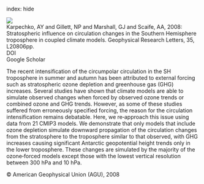 index: hide

<div class="Citation">
    <div class="Citation-thumb CitationThumb-linked"  data-href="https://doi.org/10.1029/2008gl035354">
      <img src="https://static.claimspace.cloud/climate-study-static/refs/thumbs/9/Karpechko_et_al_2008-thumb.png" />
    </div>

  <div class="Citation-body">
    <div class="Citation-text">Karpechko, AY and Gillett, NP and Marshall, GJ and Scaife, AA, 2008: Stratospheric influence on circulation changes in the Southern Hemisphere troposphere in coupled climate models. <span class="Article-journal">Geophysical Research Letters, </span><span class="Article-volume">35, </span>L20806pp.</div>
    <div class="Citation-links">
      <div class="CitationLink" data-href="https://doi.org/10.1029/2008gl035354">
        <div class="CitationLink-icon CitationLink-Doi"></div>
        <div class="CitationLink-text">DOI</div>
      </div>
      <div class="CitationLink" data-href="https://scholar.google.com/scholar?q=10.1029/2008gl035354">
        <div class="CitationLink-icon CitationLink-Scholar"></div>
        <div class="CitationLink-text">Google Scholar</div>
      </div>
    </div>
  </div>
</div>

The recent intensification of the circumpolar circulation in the SH troposphere in summer and autumn has been attributed to external forcing such as stratospheric ozone depletion and greenhouse gas (GHG) increases. Several studies have shown that climate models are able to simulate observed changes when forced by observed ozone trends or combined ozone and GHG trends. However, as some of these studies suffered from erroneously specified forcing, the reason for the circulation intensification remains debatable. Here, we re‐approach this issue using data from 21 CMIP3 models. We demonstrate that only models that include ozone depletion simulate downward propagation of the circulation changes from the stratosphere to the troposphere similar to that observed, with GHG increases causing significant Antarctic geopotential height trends only in the lower troposphere. These changes are simulated by the majority of the ozone‐forced models except those with the lowest vertical resolution between 300 hPa and 10 hPa.

<div class="Citation-copy">
&copy; American Geophysical Union (AGU), 2008
</div>